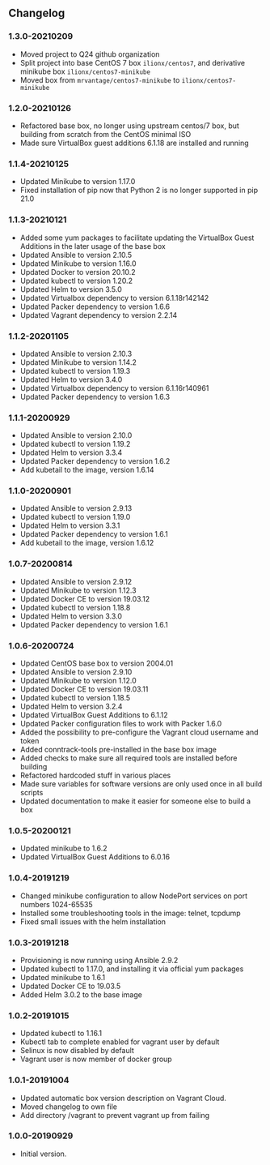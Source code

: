 ## Changelog
### 1.3.0-20210209
* Moved project to Q24 github organization
* Split project into base CentOS 7 box `ilionx/centos7`, and derivative minikube box `ilionx/centos7-minikube`
* Moved box from `mrvantage/centos7-minikube` to `ilionx/centos7-minikube`

### 1.2.0-20210126
* Refactored base box, no longer using upstream centos/7 box, but building from scratch from the CentOS minimal ISO
* Made sure VirtualBox guest additions 6.1.18 are installed and running

### 1.1.4-20210125
* Updated Minikube to version 1.17.0
* Fixed installation of pip now that Python 2 is no longer supported in pip 21.0

### 1.1.3-20210121
* Added some yum packages to facilitate updating the VirtualBox Guest Additions in the later usage of the base box
* Updated Ansible to version 2.10.5
* Updated Minikube to version 1.16.0
* Updated Docker to version 20.10.2
* Updated kubectl to version 1.20.2
* Updated Helm to version 3.5.0
* Updated Virtualbox dependency to version 6.1.18r142142
* Updated Packer dependency to version 1.6.6
* Updated Vagrant dependency to version 2.2.14

### 1.1.2-20201105
* Updated Ansible to version 2.10.3
* Updated Minikube to version 1.14.2
* Updated kubectl to version 1.19.3
* Updated Helm to version 3.4.0
* Updated Virtualbox dependency to version 6.1.16r140961
* Updated Packer dependency to version 1.6.3

### 1.1.1-20200929
* Updated Ansible to version 2.10.0
* Updated kubectl to version 1.19.2
* Updated Helm to version 3.3.4
* Updated Packer dependency to version 1.6.2
* Add kubetail to the image, version 1.6.14

### 1.1.0-20200901
* Updated Ansible to version 2.9.13
* Updated kubectl to version 1.19.0
* Updated Helm to version 3.3.1
* Updated Packer dependency to version 1.6.1
* Add kubetail to the image, version 1.6.12

### 1.0.7-20200814
* Updated Ansible to version 2.9.12
* Updated Minikube to version 1.12.3
* Updated Docker CE to version 19.03.12
* Updated kubectl to version 1.18.8
* Updated Helm to version 3.3.0
* Updated Packer dependency to version 1.6.1

### 1.0.6-20200724
* Updated CentOS base box to version 2004.01
* Updated Ansible to version 2.9.10
* Updated Minikube to version 1.12.0
* Updated Docker CE to version 19.03.11
* Updated kubectl to version 1.18.5
* Updated Helm to version 3.2.4
* Updated VirtualBox Guest Additions to 6.1.12
* Updated Packer configuration files to work with Packer 1.6.0
* Added the possibility to pre-configure the Vagrant cloud username and token
* Added conntrack-tools pre-installed in the base box image
* Added checks to make sure all required tools are installed before building
* Refactored hardcoded stuff in various places
* Made sure variables for software versions are only used once in all build scripts
* Updated documentation to make it easier for someone else to build a box

### 1.0.5-20200121
* Updated minikube to 1.6.2
* Updated VirtualBox Guest Additions to 6.0.16

### 1.0.4-20191219
* Changed minikube configuration to allow NodePort services on port numbers 1024-65535
* Installed some troubleshooting tools in the image: telnet, tcpdump
* Fixed small issues with the helm installation

### 1.0.3-20191218
* Provisioning is now running using Ansible 2.9.2
* Updated kubectl to 1.17.0, and installing it via official yum packages
* Updated minikube to 1.6.1
* Updated Docker CE to 19.03.5
* Added Helm 3.0.2 to the base image

### 1.0.2-20191015
* Updated kubectl to 1.16.1
* Kubectl tab to complete enabled for vagrant user by default
* Selinux is now disabled by default
* Vagrant user is now member of docker group

### 1.0.1-20191004
* Updated automatic box version description on Vagrant Cloud.
* Moved changelog to own file
* Add directory /vagrant to prevent vagrant up from failing

### 1.0.0-20190929
* Initial version.